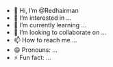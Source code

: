 - 👋 Hi, I’m @Redhairman
- 👀 I’m interested in ...
- 🌱 I’m currently learning ...
- 💞️ I’m looking to collaborate on ...
- 📫 How to reach me ...
- 😄 Pronouns: ...
- ⚡ Fun fact: ...

<!---
Redhairman/Redhairman is a ✨ special ✨ repository because its `README.md` (this file) appears on your GitHub profile.
You can click the Preview link to take a look at your changes.
--->
